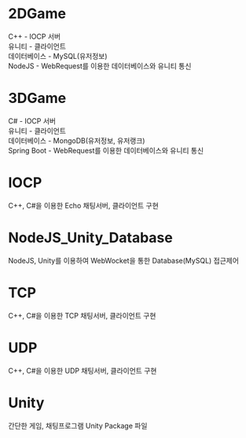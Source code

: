 # 2DGame
C++ - IOCP 서버<br/>
유니티 - 클라이언트<br/>
데이터베이스 - MySQL(유저정보)<br/>
NodeJS - WebRequest를 이용한 데이터베이스와 유니티 통신

# 3DGame
C# - IOCP 서버<br/>
유니티 - 클라이언트<br/>
데이터베이스 - MongoDB(유저정보, 유저랭크)<br/>
Spring Boot - WebRequest를 이용한 데이터베이스와 유니티 통신

# IOCP
C++, C#을 이용한 Echo 채팅서버, 클라이언트 구현

# NodeJS_Unity_Database
NodeJS, Unity를 이용하여 WebWocket을 통한 Database(MySQL) 접근제어

# TCP
C++, C#을 이용한 TCP 채팅서버, 클라이언트 구현

# UDP
C++, C#을 이용한 UDP 채팅서버, 클라이언트 구현

# Unity
간단한 게임, 채팅프로그램 Unity Package 파일
